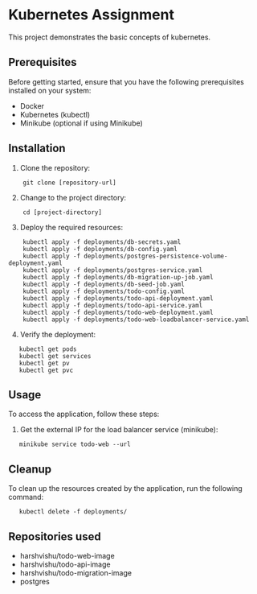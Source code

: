# Kubernetes Assignment

This project demonstrates the basic concepts of kubernetes.

## Prerequisites

Before getting started, ensure that you have the following prerequisites installed on your system:

- Docker
- Kubernetes (kubectl)
- Minikube (optional if using Minikube)

## Installation

1. Clone the repository:

```shell
    git clone [repository-url]
```

2. Change to the project directory:

```shell
    cd [project-directory]
```

3. Deploy the required resources:
   
```shell
    kubectl apply -f deployments/db-secrets.yaml
    kubectl apply -f deployments/db-config.yaml
    kubectl apply -f deployments/postgres-persistence-volume-deployment.yaml
    kubectl apply -f deployments/postgres-service.yaml
    kubectl apply -f deployments/db-migration-up-job.yaml
    kubectl apply -f deployments/db-seed-job.yaml
    kubectl apply -f deployments/todo-config.yaml
    kubectl apply -f deployments/todo-api-deployment.yaml
    kubectl apply -f deployments/todo-api-service.yaml
    kubectl apply -f deployments/todo-web-deployment.yaml
    kubectl apply -f deployments/todo-web-loadbalancer-service.yaml
```

4. Verify the deployment:

```shell
   kubectl get pods
   kubectl get services
   kubectl get pv
   kubectl get pvc
```

## Usage
To access the application, follow these steps:

1. Get the external IP for the load balancer service (minikube):

```shell
   minikube service todo-web --url
```

## Cleanup
To clean up the resources created by the application, run the following command:

```shell
   kubectl delete -f deployments/
```

## Repositories used 

- harshvishu/todo-web-image
- harshvishu/todo-api-image
- harshvishu/todo-migration-image
- postgres